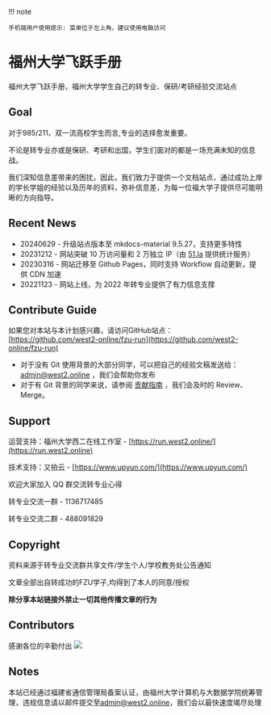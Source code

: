 !!! note

    手机端用户使用提示: 菜单位于左上角，建议使用电脑访问

# 福州大学飞跃手册

福州大学飞跃手册，福州大学学生自己的转专业、保研/考研经验交流站点

## Goal

对于985/211、双一流高校学生而言,专业的选择愈发重要。

不论是转专业亦或是保研、考研和出国，学生们面对的都是一场充满未知的信息战。

我们深知信息差带来的困扰，因此，我们致力于提供一个文档站点，通过成功上岸的学长学姐的经验以及历年的资料，弥补信息差，为每一位福大学子提供尽可能明晰的方向指导。

## Recent News

- 20240629 - 升级站点版本至 mkdocs-material 9.5.27，支持更多特性
- 20231212 - 网站突破 10 万访问量和 2 万独立 IP（由 [51.la](https://51.la/) 提供统计服务）
- 20230316 - 网站迁移至 Github Pages，同时支持 Workflow 自动更新，提供 CDN 加速
- 20221123 - 网站上线，为 2022 年转专业提供了有力信息支撑

## Contribute Guide

如果您对本站与本计划感兴趣，请访问GitHub站点：[https://github.com/west2-online/fzu-run](https://github.com/west2-online/fzu-run)

- 对于没有 Git 使用背景的大部分同学，可以把自己的经验文稿发送给：admin@west2.online ，我们会帮助你发布
- 对于有 Git 背景的同学来说，请参阅 [贡献指南](https://run.west2.online/contribute-guide/) ，我们会及时的 Review、Merge。

## Support

运营支持：福州大学西二在线工作室 - [https://run.west2.online/](https://run.west2.online)

技术支持：又拍云 - [https://www.upyun.com/](https://www.upyun.com/)

欢迎大家加入 QQ 群交流转专业心得

转专业交流一群 - 1136717485

转专业交流二群 - 488091829

## Copyright

资料来源于转专业交流群共享文件/学生个人/学校教务处公告通知

文章全部出自转成功的FZU学子,均得到了本人的同意/授权

**除分享本站链接外禁止一切其他传播文章的行为**

## Contributors
感谢各位的辛勤付出
<a href="https://github.com/west2-online/fzu-run/graphs/contributors">
  <img src="https://contrib.rocks/image?repo=west2-online/fzu-run" />
</a>

## Notes

本站已经通过福建省通信管理局备案认证，由福州大学计算机与大数据学院统筹管理，违规信息请以邮件提交至[admin@west2.online](mailto:admin@west2.online)，我们会以最快速度竭尽处理